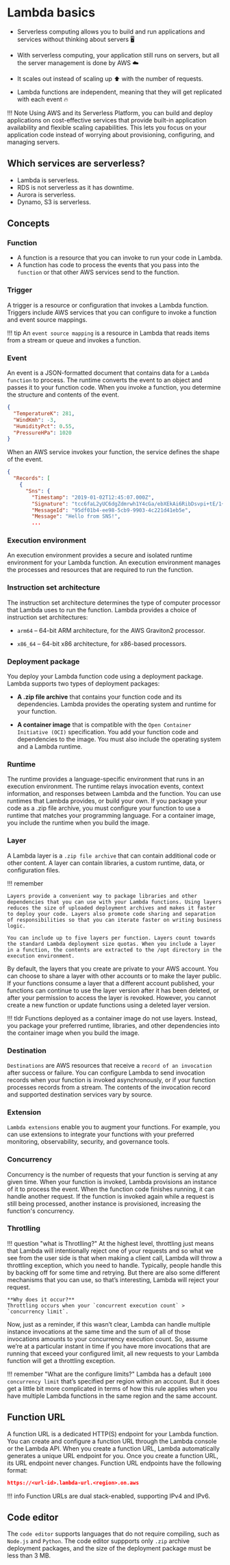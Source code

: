 
# Lambda basics

- Serverless computing allows you to build and run applications and services without thinking about servers 🖥️
-  With serverless computing, your application still runs on servers, but all the server management is done by AWS ☁️

- It scales out instead of scaling up ⬆️ with the number of requests.
- Lambda functions are independent, meaning that they will get replicated with each event 🔥


!!! Note
    Using AWS and its Serverless Platform, you can build and deploy applications on cost-effective services that provide built-in application availability and flexible scaling capabilities. This lets you focus on your application code instead of worrying about provisioning, configuring, and managing servers.


## Which services are serverless?
- Lambda is serverless.
- RDS is not serverless as it has downtime.
- Aurora is serverless.
- Dynamo, S3 is serverless.

## Concepts

### Function

- A function is a resource that you can invoke to run your code in Lambda.
- A function has code to process the events that you pass into the `function` or that other AWS services send to the function.

### Trigger

A trigger is a resource or configuration that invokes a Lambda function. Triggers include AWS services that you can configure to invoke a function and event source mappings. 

!!! tip
    An `event source mapping` is a resource in Lambda that reads items from a stream or queue and invokes a function.


### Event

An event is a JSON-formatted document that contains data for a `Lambda function` to process. The runtime converts the event to an object and passes it to your function code. When you invoke a function, you determine the structure and contents of the event.


```json title='Example custom event – Weather data'
{
  "TemperatureK": 281,
  "WindKmh": -3,
  "HumidityPct": 0.55,
  "PressureHPa": 1020
}
```

When an AWS service invokes your function, the service defines the shape of the event.


```json title='Example service event – Amazon SNS notification'
{
  "Records": [
    {
      "Sns": {
        "Timestamp": "2019-01-02T12:45:07.000Z",
        "Signature": "tcc6faL2yUC6dgZdmrwh1Y4cGa/ebXEkAi6RibDsvpi+tE/1+82j...65r==",
        "MessageId": "95df01b4-ee98-5cb9-9903-4c221d41eb5e",
        "Message": "Hello from SNS!",
        ...
```


### Execution environment

An execution environment provides a secure and isolated runtime environment for your Lambda function. An execution environment manages the processes and resources that are required to run the function. 


### Instruction set architecture
The instruction set architecture determines the type of computer processor that Lambda uses to run the function. Lambda provides a choice of instruction set architectures:

- `arm64` – 64-bit ARM architecture, for the AWS Graviton2 processor.

- `x86_64` – 64-bit x86 architecture, for x86-based processors.


### Deployment package

You deploy your Lambda function code using a deployment package. Lambda supports two types of deployment packages:

- **A .zip file archive** that contains your function code and its dependencies. Lambda provides the operating system and runtime for your function.

- **A container image** that is compatible with the `Open Container Initiative (OCI)` specification. You add your function code and dependencies to the image. You must also include the operating system and a Lambda runtime.


### Runtime

The runtime provides a language-specific environment that runs in an execution environment. The runtime relays invocation events, context information, and responses between Lambda and the function. You can use runtimes that Lambda provides, or build your own. If you package your code as a .zip file archive, you must configure your function to use a runtime that matches your programming language. For a container image, you include the runtime when you build the image.



### Layer
A Lambda layer is a `.zip file archive` that can contain additional code or other content. A layer can contain libraries, a custom runtime, data, or configuration files.

!!! remember

    Layers provide a convenient way to package libraries and other dependencies that you can use with your Lambda functions. Using layers reduces the size of uploaded deployment archives and makes it faster to deploy your code. Layers also promote code sharing and separation of responsibilities so that you can iterate faster on writing business logic.

    You can include up to five layers per function. Layers count towards the standard Lambda deployment size quotas. When you include a layer in a function, the contents are extracted to the /opt directory in the execution environment.

By default, the layers that you create are private to your AWS account. You can choose to share a layer with other accounts or to make the layer public. If your functions consume a layer that a different account published, your functions can continue to use the layer version after it has been deleted, or after your permission to access the layer is revoked. However, you cannot create a new function or update functions using a deleted layer version.

!!! tldr
    Functions deployed as a container image do not use layers. Instead, you package your preferred runtime, libraries, and other dependencies into the container image when you build the image.

### Destination

`Destinations` are AWS resources that receive a `record of an invocation` after success or failure. You can configure Lambda to send invocation records when your function is invoked asynchronously, or if your function processes records from a stream. The contents of the invocation record and supported destination services vary by source.


### Extension

`Lambda extensions` enable you to augment your functions. For example, you can use extensions to integrate your functions with your preferred monitoring, observability, security, and governance tools. 

### Concurrency

Concurrency is the number of requests that your function is serving at any given time. When your function is invoked, Lambda provisions an instance of it to process the event. When the function code finishes running, it can handle another request. If the function is invoked again while a request is still being processed, another instance is provisioned, increasing the function's concurrency.

### Throtlling

!!! question "what is Throtlling?"
    At the highest level, throttling just means that Lambda will intentionally reject one of your requests and so what we see from the user side is that when making a client call, Lambda will throw a throttling exception, which you need to handle. Typically, people handle this by backing off for some time and retrying. But there are also some different mechanisms that you can use, so that’s interesting, Lambda will reject your request. 
    
    **Why does it occur?**
    Throttling occurs when your `concurrent execution count` > `concurrency limit`.

Now, just as a reminder, if this wasn’t clear, Lambda can handle multiple instance invocations at the same time and the sum of all of those invocations amounts to your concurrency execution count. So, assume we’re at a particular instant in time if you have more invocations that are running that exceed your configured limit, all new requests to your Lambda function will get a throttling exception.


!!! remember "What are the configure limits?" 
    Lambda has a default `1000 concurrency limit` that’s specified per region within an account. But it does get a little bit more complicated in terms of how this rule applies when you have multiple Lambda functions in the same region and the same account.

## Function URL

A function URL is a dedicated HTTP(S) endpoint for your Lambda function. You can create and configure a function URL through the Lambda console or the Lambda API. When you create a function URL, Lambda automatically generates a unique URL endpoint for you. Once you create a function URL, its URL endpoint never changes. Function URL endpoints have the following format:


```json
https://<url-id>.lambda-url.<region>.on.aws
```
!!! info
    Function URLs are dual stack-enabled, supporting IPv4 and IPv6.


## Code editor

The `code editor` supports languages that do not require compiling, such as `Node.js` and `Python`. The code editor suppports only `.zip` archive deployment packages, and the size of the deployment package must be less than 3 MB.




